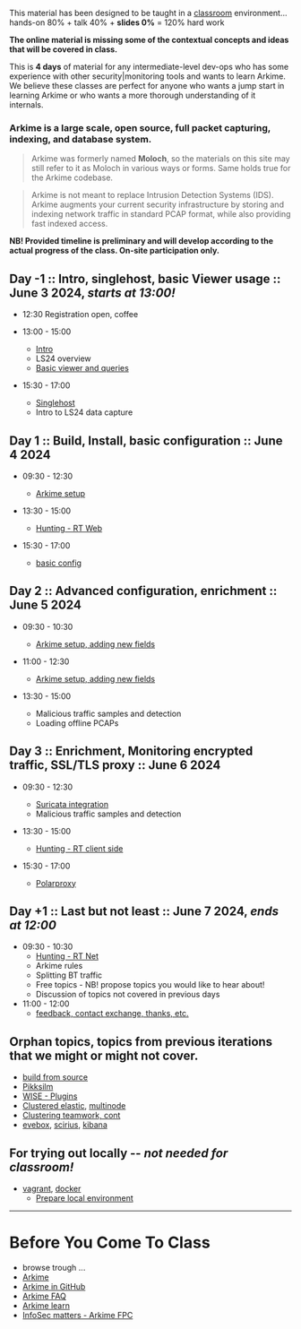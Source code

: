 
This material has been designed to be taught in a [classroom](https://ccdcoe.org/training/cyber-defence-monitoring-course-large-scale-packet-capture-analysis-june-2024/) environment... hands-on 80% + talk 40% + **slides 0%** = 120% hard work

**The online material is missing some of the contextual concepts and ideas that will be covered in class.**

This is **4 days** of material for any intermediate-level dev-ops who has some experience with other security|monitoring tools and wants to learn Arkime. We believe these classes are perfect for anyone who wants a jump start in learning Arkime or who wants a more thorough understanding of it internals.

### Arkime is a large scale, open source, full packet capturing, indexing, and database system.

> Arkime was formerly named **Moloch**, so the materials on this site may still refer to it as Moloch in various ways or forms. Same holds true for the Arkime codebase.

> Arkime is not meant to replace Intrusion Detection Systems (IDS). Arkime augments your current security infrastructure by storing and indexing network traffic in standard PCAP format, while also providing fast indexed access.

**NB! Provided timeline is preliminary and will develop according to the actual progress of the class. On-site participation only.**

## Day -1 :: Intro, singlehost, basic Viewer usage :: June 3 2024, *starts at 13:00!*

 * 12:30 Registration open, coffee

 * 13:00 - 15:00
   * [Intro](/common/day_intro.md)
   * LS24 overview
   * [Basic viewer and queries](/Arkime/queries/#using-the-viewer)
 * 15:30 - 17:00
   * [Singlehost](/singlehost/)
   * Intro to LS24 data capture

## Day 1 :: Build, Install, basic configuration :: June 4 2024

 * 09:30 - 12:30
   * [Arkime setup](/Arkime/package_setup/)
   
 * 13:30 - 15:00
    * [Hunting - RT Web](/Arkime/queries/#hunting-trip)
 * 15:30 - 17:00
   * [basic config](/Arkime/setup/#Config)

## Day 2 :: Advanced configuration, enrichment :: June 5 2024

 * 09:30 - 10:30
   * [Arkime setup, adding new fields](/Arkime/package_setup/)
 * 11:00 - 12:30
   * [Arkime setup, adding new fields](/Arkime/package_setup/)

 * 13:30 - 15:00
   * Malicious traffic samples and detection
   * Loading offline PCAPs


## Day 3 :: Enrichment, Monitoring encrypted traffic, SSL/TLS proxy :: June 6 2024

 * 09:30 - 12:30
   * [Suricata integration](/Arkime/suricata/)
   * Malicious traffic samples and detection

 * 13:30 - 15:00
   * [Hunting - RT client side](/Arkime/queries/#hunting-trip)
 * 15:30 - 17:00
   * [Polarproxy](/Arkime/polarproxy)
    
## Day +1 :: Last but not least :: June 7 2024, *ends at 12:00*

 * 09:30 - 10:30
   * [Hunting - RT Net](/Arkime/queries/#hunting-trip)
   * Arkime rules
   * Splitting BT traffic
   * Free topics - NB! propose topics you would like to hear about!
   * Discussion of topics not covered in previous days
 * 11:00 - 12:00
   * [feedback, contact exchange, thanks, etc.](/common/Closing.md)
 

## Orphan topics, topics from previous iterations that we might or might not cover.
   * [build from source](/Arkime/setup/#Build)
   * [Pikksilm](/Arkime/pikksilm)
   * [WISE - Plugins](/Arkime/wise#writing-a-wise-plugin)
   * [Clustered elastic](/Arkime/clustering#clustered-elasticsearch), [multinode](/Arkime/clustering#moloch-workers)
   * [Clustering teamwork, cont](/Arkime/clustering)
   * [evebox](/Suricata/indexing#evebox), [scirius](/Suricata/indexing#scirius), [kibana](/Suricata/indexing#kibana)

## For trying out locally -- *not needed for classroom!*
   * [vagrant](/common/vagrant/), [docker](/common/docker)
     * [Prepare local environment](/Arkime/prepare-laptop.md)

----

# Before You Come To Class

  * browse trough ...
  * [Arkime](https://arkime.com/)
  * [Arkime in GitHub](https://github.com/arkime/arkime)
  * [Arkime FAQ](https://arkime.com/faq)
  * [Arkime learn](https://arkime.com/learn)
  * [InfoSec matters - Arkime FPC](http://blog.infosecmatters.net/2017/05/moloch-fpc.html)
